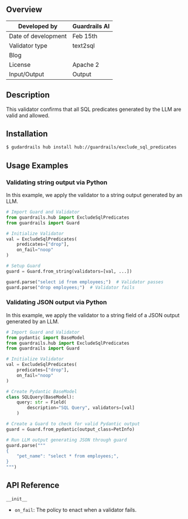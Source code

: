 ## Overview

| Developed by | Guardrails AI |
| --- | --- |
| Date of development | Feb 15th |
| Validator type | text2sql |
| Blog |  |
| License | Apache 2 |
| Input/Output | Output |

## Description

This validator confirms that all SQL predicates generated by the LLM are valid and allowed.

## Installation

```bash
$ gudardrails hub install hub://guardrails/exclude_sql_predicates
```

## Usage Examples

### Validating string output via Python

In this example, we apply the validator to a string output generated by an LLM.

```python
# Import Guard and Validator
from guardrails.hub import ExcludeSqlPredicates
from guardrails import Guard

# Initialize Validator
val = ExcludeSqlPredicates(
	predicates=["drop"],
	on_fail="noop"
)

# Setup Guard
guard = Guard.from_string(validators=[val, ...])

guard.parse("select id from employees;")  # Validator passes
guard.parse("drop employees;")  # Validator fails
```

### Validating JSON output via Python

In this example, we apply the validator to a string field of a JSON output generated by an LLM.

```python
# Import Guard and Validator
from pydantic import BaseModel
from guardrails.hub import ExcludeSqlPredicates
from guardrails import Guard

# Initialize Validator
val = ExcludeSqlPredicates(
	predicates=["drop"],
	on_fail="noop"
)

# Create Pydantic BaseModel
class SQLQuery(BaseModel):
    query: str = Field(
        description="SQL Query", validators=[val]
    )

# Create a Guard to check for valid Pydantic output
guard = Guard.from_pydantic(output_class=PetInfo)

# Run LLM output generating JSON through guard
guard.parse("""
{
    "pet_name": "select * from employees;",
}
""")
```

## API Reference

`__init__`

- `on_fail`: The policy to enact when a validator fails.
